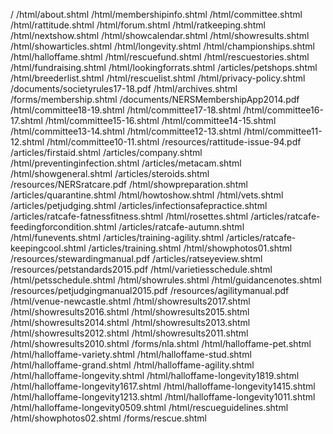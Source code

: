 /
/html/about.shtml
/html/membershipinfo.shtml
/html/committee.shtml
/html/rattitude.shtml
/html/forum.shtml
/html/ratkeeping.shtml
/html/nextshow.shtml
/html/showcalendar.shtml
/html/showresults.shtml
/html/showarticles.shtml
/html/longevity.shtml
/html/championships.shtml
/html/halloffame.shtml
/html/rescuefund.shtml
/html/rescuestories.shtml
/html/fundraising.shtml
/html/lookingforrats.shtml
/articles/petshops.shtml
/html/breederlist.shtml
/html/rescuelist.shtml
/html/privacy-policy.shtml
/documents/societyrules17-18.pdf
/html/archives.shtml
/forms/membership.shtml
/documents/NERSMembershipApp2014.pdf
/html/committee18-19.shtml
/html/committee17-18.shtml
/html/committee16-17.shtml
/html/committee15-16.shtml
/html/committee14-15.shtml
/html/committee13-14.shtml
/html/committee12-13.shtml
/html/committee11-12.shtml
/html/committee10-11.shtml
/resources/rattitude-issue-94.pdf
/articles/firstaid.shtml
/articles/company.shtml
/html/preventinginfection.shtml
/articles/metacam.shtml
/html/showgeneral.shtml
/articles/steroids.shtml
/resources/NERSratcare.pdf
/html/showpreparation.shtml
/articles/quarantine.shtml
/html/howtoshow.shtml
/html/vets.shtml
/articles/petjudging.shtml
/articles/infectionsafepractice.shtml
/articles/ratcafe-fatnessfitness.shtml
/html/rosettes.shtml
/articles/ratcafe-feedingforcondition.shtml
/articles/ratcafe-autumn.shtml
/html/funevents.shtml
/articles/training-agility.shtml
/articles/ratcafe-keepingcool.shtml
/articles/training.shtml
/html/showphotos01.shtml
/resources/stewardingmanual.pdf
/articles/ratseyeview.shtml
/resources/petstandards2015.pdf
/html/varietiesschedule.shtml
/html/petsschedule.shtml
/html/showrules.shtml
/html/guidancenotes.shtml
/resources/petjudgingmanual2015.pdf
/resources/agilitymanual.pdf
/html/venue-newcastle.shtml
/html/showresults2017.shtml
/html/showresults2016.shtml
/html/showresults2015.shtml
/html/showresults2014.shtml
/html/showresults2013.shtml
/html/showresults2012.shtml
/html/showresults2011.shtml
/html/showresults2010.shtml
/forms/nla.shtml
/html/halloffame-pet.shtml
/html/halloffame-variety.shtml
/html/halloffame-stud.shtml
/html/halloffame-grand.shtml
/html/halloffame-agility.shtml
/html/halloffame-longevity.shtml
/html/halloffame-longevity1819.shtml
/html/halloffame-longevity1617.shtml
/html/halloffame-longevity1415.shtml
/html/halloffame-longevity1213.shtml
/html/halloffame-longevity1011.shtml
/html/halloffame-longevity0509.shtml
/html/rescueguidelines.shtml
/html/showphotos02.shtml
/forms/rescue.shtml